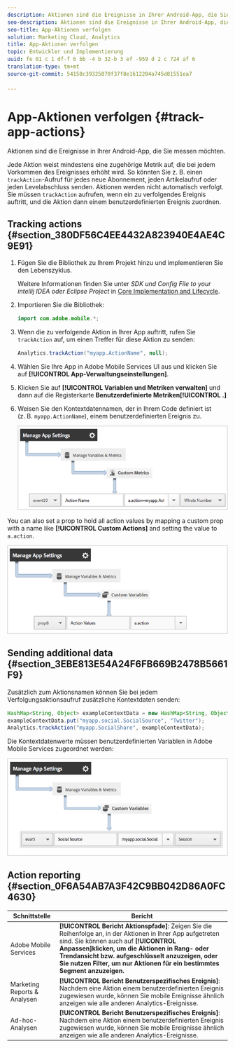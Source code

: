 ```yaml
---
description: Aktionen sind die Ereignisse in Ihrer Android-App, die Sie messen möchten.
seo-description: Aktionen sind die Ereignisse in Ihrer Android-App, die Sie messen möchten.
seo-title: App-Aktionen verfolgen
solution: Marketing Cloud, Analytics
title: App-Aktionen verfolgen
topic: Entwickler und Implementierung
uuid: fe 01 c 1 df-f 6 bb -4 b 32-b 3 ef -959 d 2 c 724 af 6
translation-type: tm+mt
source-git-commit: 54150c39325070f37f8e1612204a745d81551ea7

---
```



# App-Aktionen verfolgen {#track-app-actions}

Aktionen sind die Ereignisse in Ihrer Android-App, die Sie messen möchten.

Jede Aktion weist mindestens eine zugehörige Metrik auf, die bei jedem Vorkommen des Ereignisses erhöht wird. So könnten Sie z. B. einen `trackAction`-Aufruf für jedes neue Abonnement, jeden Artikelaufruf oder jeden Levelabschluss senden. Aktionen werden nicht automatisch verfolgt. Sie müssen `trackAction` aufrufen, wenn ein zu verfolgendes Ereignis auftritt, und die Aktion dann einem benutzerdefinierten Ereignis zuordnen.

## Tracking actions {#section_380DF56C4EE4432A823940E4AE4C9E91}

1. Fügen Sie die Bibliothek zu Ihrem Projekt hinzu und implementieren Sie den Lebenszyklus.

   Weitere Informationen finden Sie unter *SDK und Config File to your intellij IDEA oder Eclipse Project* in [Core Implementation and Lifecycle](/help/android/getting-started/dev-qs.md).

1. Importieren Sie die Bibliothek:

   ```java
   import com.adobe.mobile.*;
   ```

1. Wenn die zu verfolgende Aktion in Ihrer App auftritt, rufen Sie `trackAction` auf, um einen Treffer für diese Aktion zu senden:

   ```java
   Analytics.trackAction("myapp.ActionName", null);
   ```

1. Wählen Sie Ihre App in Adobe Mobile Services UI aus und klicken Sie auf **[!UICONTROL App-Verwaltungseinstellungen]**.
1. Klicken Sie auf **[!UICONTROL Variablen und Metriken verwalten]** und dann auf die Registerkarte **Benutzerdefinierte Metriken[!UICONTROL .]**

1. Weisen Sie den Kontextdatennamen, der in Ihrem Code definiert ist (z. B. `myapp.ActionName`), einem benutzerdefinierten Ereignis zu.

   ![](assets/map-event-context-data.png)

You can also set a prop to hold all action values by mapping a custom prop with a name like **[!UICONTROL Custom Actions]** and setting the value to `a.action`.

![](assets/map-custom-prop.png)

## Sending additional data {#section_3EBE813E54A24F6FB669B2478B5661F9}

Zusätzlich zum Aktionsnamen können Sie bei jedem Verfolgungsaktionsaufruf zusätzliche Kontextdaten senden:

```java
HashMap<String, Object> exampleContextData = new HashMap<String, Object>(); 
exampleContextData.put("myapp.social.SocialSource", "Twitter"); 
Analytics.trackAction("myapp.SocialShare", exampleContextData);
```

Die Kontextdatenwerte müssen benutzerdefinierten Variablen in Adobe Mobile Services zugeordnet werden:

![](assets/map-variable-context-action.png)

## Action reporting {#section_0F6A54AB7A3F42C9BB042D86A0FC4630}

| Schnittstelle | Bericht |
|--- |--- |
| Adobe Mobile Services | **[!UICONTROL Bericht Aktionspfade]**:  Zeigen Sie die Reihenfolge an, in der Aktionen in Ihrer App aufgetreten sind. Sie können auch auf **[!UICONTROL Anpassen]klicken, um die Aktionen in Rang- oder Trendansicht bzw. aufgeschlüsselt anzuzeigen, oder Sie nutzen Filter, um nur Aktionen für ein bestimmtes Segment anzuzeigen.** |
| Marketing Reports &amp; Analysen | **[!UICONTROL Bericht Benutzerspezifisches Ereignis]**:  Nachdem eine Aktion einem benutzerdefinierten Ereignis zugewiesen wurde, können Sie mobile Ereignisse ähnlich anzeigen wie alle anderen Analytics-Ereignisse. |
| Ad-hoc-Analysen | **[!UICONTROL Bericht Benutzerspezifisches Ereignis]**:  Nachdem eine Aktion einem benutzerdefinierten Ereignis zugewiesen wurde, können Sie mobile Ereignisse ähnlich anzeigen wie alle anderen Analytics-Ereignisse. |

